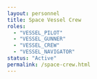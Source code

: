 ```yaml
---
layout: personnel
title: Space Vessel Crew
roles: 
  - "VESSEL_PILOT"
  - "VESSEL_GUNNER"
  - "VESSEL_CREW"
  - "VESSEL_NAVIGATOR"
status: "Active"
permalink: /space-crew.html
---
```

